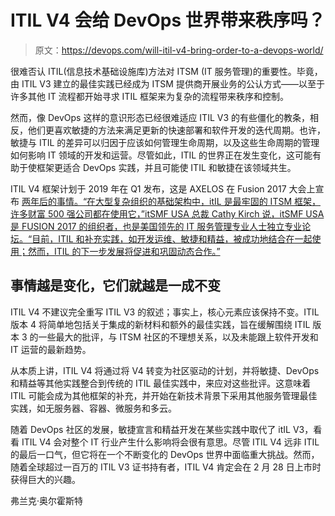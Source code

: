 # ITIL V4 会给 DevOps 世界带来秩序吗？

> 原文：<https://devops.com/will-itil-v4-bring-order-to-a-devops-world/>

很难否认 ITIL(信息技术基础设施库)方法对 ITSM (IT 服务管理)的重要性。毕竟，由 ITIL V3 建立的最佳实践已经成为 ITSM 提供商开展业务的公认方式——以至于许多其他 IT 流程都开始寻求 ITIL 框架来为复杂的流程带来秩序和控制。

然而，像 DevOps 这样的意识形态已经很难适应 ITIL V3 的有些僵化的教条，相反，他们更喜欢敏捷的方法来满足更新的快速部署和软件开发的迭代周期。也许，敏捷与 ITIL 的差异可以归因于应该如何管理生命周期，以及这些生命周期的管理如何影响 IT 领域的开发和运营。尽管如此，ITIL 的世界正在发生变化，这可能有助于使框架更适合 DevOps 实践，并且可能使 ITIL 和敏捷在该领域共生。

ITIL V4 框架计划于 2019 年在 Q1 发布，这是 AXELOS 在 Fusion 2017 大会上宣布 [两年后的事情。“在大型复杂组织的基础架构中，itIL 是最牢固的 ITSM 框架，许多财富 500 强公司都在使用它，”itSMF USA 总裁 Cathy Kirch 说，itSMF USA 是 FUSION 2017 的组织者，也是美国领先的 IT 服务管理专业人士独立专业论坛。“目前，ITIL 和补充实践，如开发运维、敏捷和精益，被成功地结合在一起使用；然而，ITIL 的下一步发展将促进和巩固动态合作。”](https://www.axelos.com/news/axelos-announces-update-itil-itsmf-us-fusion)

## 事情越是变化，它们就越是一成不变

ITIL V4 不建议完全重写 ITIL V3 的叙述；事实上，核心元素应该保持不变。ITIL 版本 4 将简单地包括关于集成的新材料和额外的最佳实践，旨在缓解围绕 ITIL 版本 3 的一些最大的批评，与 ITSM 社区的不理想关系，以及未能跟上软件开发和 IT 运营的最新趋势。

从本质上讲，ITIL V4 将通过将 V4 转变为社区驱动的计划，并将敏捷、DevOps 和精益等其他实践整合到传统的 ITIL 最佳实践中，来应对这些批评。这意味着 ITIL 可能会成为其他框架的补充，并开始在新技术背景下采用其他服务管理最佳实践，如无服务器、容器、微服务和多云。

随着 DevOps 社区的发展，敏捷宣言和精益开发在某些实践中取代了 itIL V3，看看 ITIL V4 会对整个 IT 行业产生什么影响将会很有意思。尽管 ITIL V4 远非 ITIL 的最后一口气，但它将在一个不断变化的 DevOps 世界中面临重大挑战。然而，随着全球超过一百万的 ITIL V3 证书持有者，ITIL V4 肯定会在 2 月 28 日上市时获得巨大的兴趣。

弗兰克·奥尔霍斯特